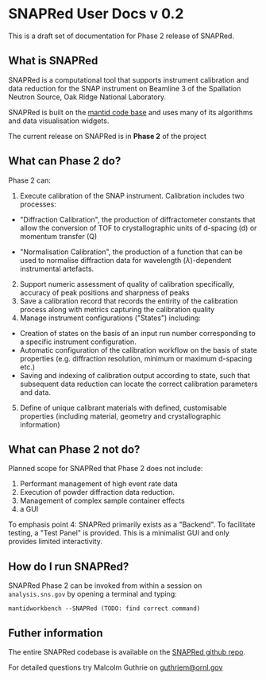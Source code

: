 # SNAPRed User Docs v 0.2

This is a draft set of documentation for Phase 2 release of SNAPRed.

## What is SNAPRed

SNAPRed is a computational tool that supports instrument calibration and data reduction for the SNAP instrument on Beamline 3 of the Spallation Neutron Source, Oak Ridge National Laboratory.

SNAPRed is built on the [mantid code base](https://www.mantidproject.org/) and uses many of its algorithms and data visualisation widgets.

The current release on SNAPRed is in **Phase 2** of the project
	
## What can Phase 2 do? 

Phase 2 can: 

1. Execute calibration of the SNAP instrument. Calibration includes two processes: 

* "Diffraction Calibration", the production of diffractometer constants that allow the conversion of TOF to crystallographic units of d-spacing (d) or momentum transfer (Q)

* "Normalisation Calibration", the production of a function that can be used to normalise diffraction data for wavelength ($\lambda$)-dependent instrumental artefacts. 

2. Support numeric assessment of quality of calibration specifically, accuracy of peak positions and sharpness of peaks
3. Save a calibration record that records the entirity of the calibration process along with metrics capturing the calibration quality 
4. Manage instrument configurations ("States") including:

* Creation of states on the basis of an input run number corresponding to a specific instrument configuration. 
* Automatic configuration of the calibration workflow on the basis of state properties (e.g. diffraction resolution, minimum or maximum d-spacing etc.)
* Saving and indexing of calibration output according to state, such that subsequent data reduction can locate the correct calibration parameters and data. 

5. Define of unique calibrant materials with defined, customisable properties (including material, geometry and crystallographic information)


## What can Phase 2 not do?

Planned scope for SNAPRed that Phase 2 does not include: 

1. Performant management of high event rate data 
2. Execution of powder diffraction data reduction.
3. Management of complex sample container effects
4. a GUI 

To emphasis point 4: SNAPRed primarily exists as a "Backend". To facilitate testing, a "Test Panel" is provided. This is a minimalist GUI and only provides limited interactivity.

## How do I run SNAPRed?

SNAPRed Phase 2 can be invoked from within a session on `analysis.sns.gov` by opening a terminal and typing:

```
mantidworkbench --SNAPRed (TODO: find correct command)
```

## Futher information

The entire SNAPRed codebase is available on the [SNAPRed github repo](https://https://github.com/neutrons/SNAPRed/).

For detailed questions try Malcolm Guthrie on guthriem@ornl.gov  

```{tableofcontents}
```
